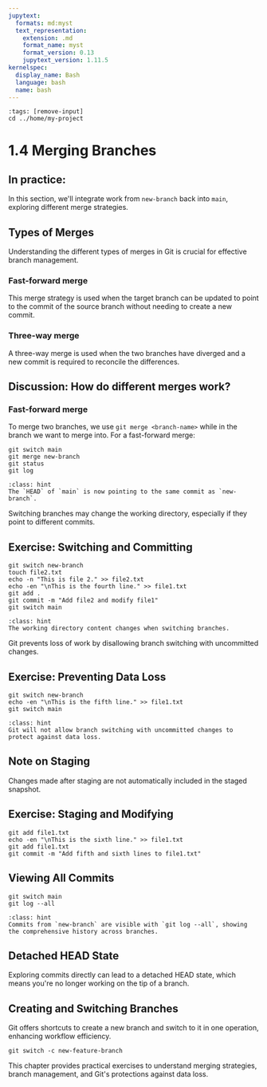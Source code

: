 ```yaml
---
jupytext:
  formats: md:myst
  text_representation:
    extension: .md
    format_name: myst
    format_version: 0.13
    jupytext_version: 1.11.5
kernelspec:
  display_name: Bash
  language: bash
  name: bash
---
```

```{code-cell} bash
:tags: [remove-input]
cd ../home/my-project
```

# 1.4 Merging Branches

## In practice:
In this section, we'll integrate work from `new-branch` back into `main`, exploring different merge strategies.

## Types of Merges
Understanding the different types of merges in Git is crucial for effective branch management.

### Fast-forward merge
This merge strategy is used when the target branch can be updated to point to the commit of the source branch without needing to create a new commit.

### Three-way merge
A three-way merge is used when the two branches have diverged and a new commit is required to reconcile the differences.

## Discussion: How do different merges work?

### Fast-forward merge
To merge two branches, we use `git merge <branch-name>` while in the branch we want to merge into. For a fast-forward merge:

```{code-cell} bash
git switch main
git merge new-branch
git status
git log
```

```{admonition} What to notice
:class: hint
The `HEAD` of `main` is now pointing to the same commit as `new-branch`.
```

Switching branches may change the working directory, especially if they point to different commits.

## Exercise: Switching and Committing
```{code-cell} bash
git switch new-branch
touch file2.txt
echo -n "This is file 2." >> file2.txt
echo -en "\nThis is the fourth line." >> file1.txt
git add .
git commit -m "Add file2 and modify file1"
git switch main
```

```{admonition} What to notice
:class: hint
The working directory content changes when switching branches.
```

Git prevents loss of work by disallowing branch switching with uncommitted changes.

## Exercise: Preventing Data Loss
```{code-cell} bash
git switch new-branch
echo -en "\nThis is the fifth line." >> file1.txt
git switch main
```

```{admonition} What to notice
:class: hint
Git will not allow branch switching with uncommitted changes to protect against data loss.
```

## Note on Staging
Changes made after staging are not automatically included in the staged snapshot.

## Exercise: Staging and Modifying
```{code-cell} bash
git add file1.txt
echo -en "\nThis is the sixth line." >> file1.txt
git add file1.txt
git commit -m "Add fifth and sixth lines to file1.txt"
```

## Viewing All Commits
```{code-cell} bash
git switch main
git log --all
```

```{admonition} What to notice
:class: hint
Commits from `new-branch` are visible with `git log --all`, showing the comprehensive history across branches.
```

## Detached HEAD State
Exploring commits directly can lead to a detached HEAD state, which means you're no longer working on the tip of a branch.

## Creating and Switching Branches
Git offers shortcuts to create a new branch and switch to it in one operation, enhancing workflow efficiency.

```{code-cell} bash
git switch -c new-feature-branch
```

This chapter provides practical exercises to understand merging strategies, branch management, and Git's protections against data loss.

